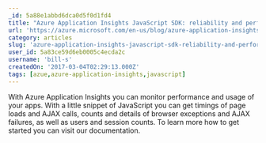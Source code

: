 ```yaml
---
_id: 5a88e1abbd6dca0d5f0d1fd4
title: "Azure Application Insights JavaScript SDK: reliability and performance improvements | Blog | Microsoft Azure"
url: 'https://azure.microsoft.com/en-us/blog/azure-application-insights-javascript-sdk-reliability-and-performance-improvements/'
category: articles
slug: 'azure-application-insights-javascript-sdk-reliability-and-performance-improvements-blog-microsoft-a'
user_id: 5a83ce59d6eb0005c4ecda2c
username: 'bill-s'
createdOn: '2017-03-04T02:29:13.000Z'
tags: [azue,azure-application-insights,javascript]
---
```


With Azure Application Insights you can monitor performance and usage of your apps. With a little snippet of JavaScript you can get timings of page loads and AJAX calls, counts and details of browser exceptions and AJAX failures, as well as users and session counts. To learn more how to get started you can visit our documentation.
